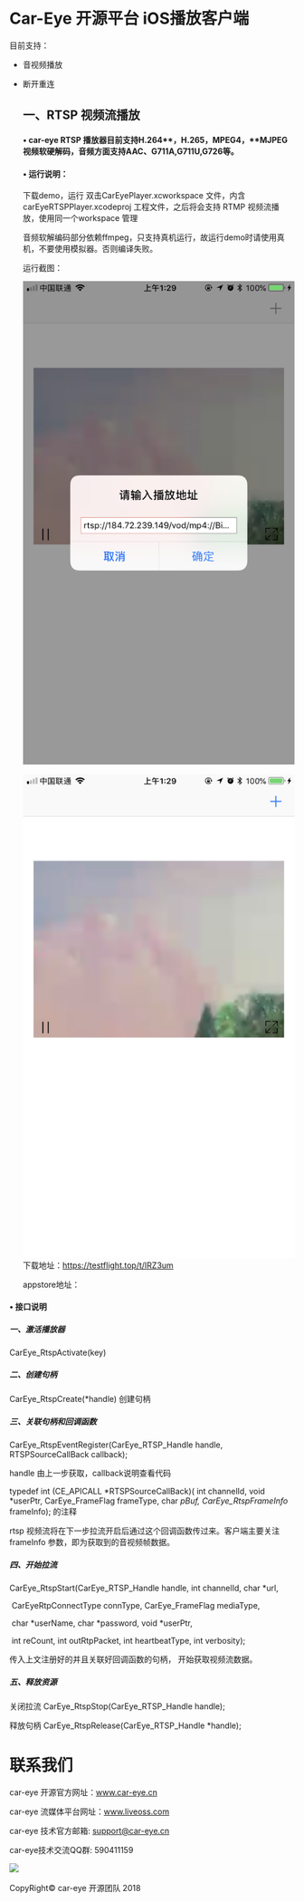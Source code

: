 # Car-Eye 开源平台 iOS播放客户端

目前支持：
* 音视频播放

* 断开重连

  ## 一、RTSP 视频流播放

  #### • car-eye RTSP 播放器目前支持H.264**，**H.265**，**MPEG4**，**MJPEG 视频软硬解码，音频方面支持AAC、G711A,G711U,G726等。

  #### • 运行说明：

  下载demo，运行 双击CarEyePlayer.xcworkspace 文件，内含carEyeRTSPPlayer.xcodeproj 工程文件，之后将会支持 RTMP 视频流播放，使用同一个workspace 管理

  音频软解编码部分依赖ffmpeg，只支持真机运行，故运行demo时请使用真机，不要使用模拟器。否则编译失败。

  运行截图：

  ![snapshot0](IMG_4552.png)

  ![snapshot](IMG_4551.png)下载地址：<https://testflight.top/t/IRZ3um> 

  appstore地址：

#### • 接口说明

##### 一、激活播放器 

CarEye_RtspActivate(key)

##### 二、创建句柄

CarEye_RtspCreate(*handle) 创建句柄 

##### 三、关联句柄和回调函数

CarEye_RtspEventRegister(CarEye_RTSP_Handle handle, RTSPSourceCallBack callback); 

 handle 由上一步获取，callback说明查看代码

typedef int (CE_APICALL *RTSPSourceCallBack)( int channelId, void *userPtr, CarEye_FrameFlag frameType, char *pBuf, CarEye_RtspFrameInfo* frameInfo);  的注释

rtsp 视频流将在下一步拉流开启后通过这个回调函数传过来。客户端主要关注 frameInfo 参数，即为获取到的音视频帧数据。

##### 四、开始拉流

CarEye_RtspStart(CarEye_RTSP_Handle handle, int channelId, char *url, 

​										CarEyeRtpConnectType connType, CarEye_FrameFlag mediaType, 

​										char *userName, char *password, void *userPtr, 

​										int reCount, int outRtpPacket, int heartbeatType, int verbosity);



传入上文注册好的并且关联好回调函数的句柄， 开始获取视频流数据。

##### 五、释放资源

关闭拉流 CarEye_RtspStop(CarEye_RTSP_Handle handle); 

释放句柄 CarEye_RtspRelease(CarEye_RTSP_Handle *handle);  



# 联系我们

car-eye 开源官方网址：www.car-eye.cn    

car-eye 流媒体平台网址：www.liveoss.com  

car-eye 技术官方邮箱: support@car-eye.cn

car-eye技术交流QQ群: 590411159        

![](https://github.com/Car-eye-team/Car-eye-server/blob/master/car-server/doc/QQ.jpg)  


CopyRight©  car-eye 开源团队 2018

